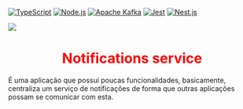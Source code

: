 [![TypeScript](https://img.shields.io/badge/TypeScript-007ACC?style=for-the-badge&logo=typescript&logoColor=white)](https://github.com/ellerbrock/typescript-badges/)
[![Node.js](https://img.shields.io/badge/Node.js-339933?style=for-the-badge&logo=nodedotjs&logoColor=white)](https://nodejs.org/)
[![Apache Kafka](https://img.shields.io/badge/Apache_Kafka-231F20?style=for-the-badge&logo=apache-kafka&logoColor=white)](https://kafka.apache.org/)
[![Jest](https://img.shields.io/badge/Jest-C21325?style=for-the-badge&logo=jest&logoColor=white)](https://jestjs.io/)
[![Nest.js](https://img.shields.io/badge/nestjs-E0234E?style=for-the-badge&logo=nestjs&logoColor=white)](https://nestjs.com/)

<a href="https://www.prisma.io/" target="_blank"><img src="https://img.shields.io/badge/Prisma-3982CE?style=for-the-badge&logo=Prisma&logoColor=white" /></a>



<div align='center'>

# <span style="color:red">Notifications service</span>
</div>

É uma aplicação que possui poucas funcionalidades, basicamente, centraliza um serviço de notificações de forma que outras aplicações possam se comunicar com esta.
